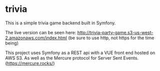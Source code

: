# trivia
This is a simple trivia game backend built in Symfony. 

The live version can be seen here: 
http://trivia-party-game.s3-us-west-2.amazonaws.com/index.html
(be sure to use http, not https for the time being)

This project uses Symfony as a REST api with a VUE front end hosted on AWS S3. 
As well as the Mercure protocol for Server Sent Events. 
(https://mercure.rocks/)
